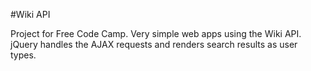 #Wiki API

Project for Free Code Camp.
Very simple web apps using the Wiki API.
jQuery handles the AJAX requests and renders search results as user types.
